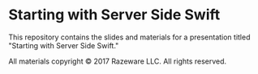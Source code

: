 # Starting with Server Side Swift

This repository contains the slides and materials for a presentation titled "Starting with Server Side Swift."

All materials copyright © 2017 Razeware LLC. All rights reserved.